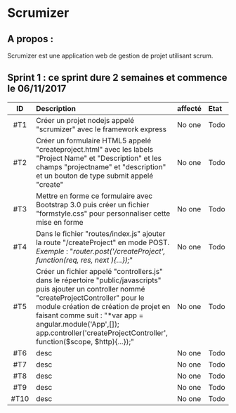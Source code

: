 Scrumizer
=========

A propos :
----------

Scrumizer est une application web de gestion de projet utilisant scrum.

Sprint 1 : ce sprint dure 2 semaines et commence le 06/11/2017
---------


|ID |Description|affecté|Etat|
|:-:|:----------|:---|:---|
|#T1|Créer un projet nodejs appelé "scrumizer" avec le framework express|No one|Todo|
|#T2|Créer un formulaire HTML5 appelé "createproject.html" avec les labels "Project Name" et "Description" et les champs "projectname" et "description" et un bouton de type submit appelé "create" |No one|Todo|
|#T3|Mettre en forme ce formulaire avec Bootstrap 3.0 puis créer un fichier "formstyle.css" pour personnaliser cette mise en forme|No one|Todo|
|#T4|Dans le fichier "routes/index.js" ajouter la route "/createProject" en mode POST. *Exemple* : "*router.post('/createProject', function(req, res, next ){...});*"|No one|Todo|
|#T5|Créer un fichier appelé "controllers.js" dans le répertoire "public/javascripts" puis ajouter un controller nommé "createProjectController" pour le module création de création de projet en faisant comme suit : "*var app = angular.module('App',[]); app.controller('createProjectController', function($scope, $http){...});"|No one|Todo|
|#T6|desc|No one|Todo|
|#T7|desc|No one|Todo|
|#T8|desc|No one|Todo|
|#T9|desc|No one|Todo|
|#T10|desc|No one|Todo|